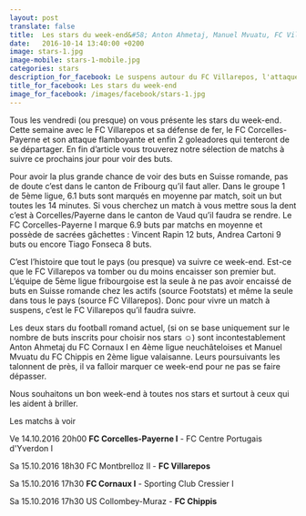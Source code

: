 ```yaml
---
layout: post
translate: false
title:  Les stars du week-end&#58; Anton Ahmetaj, Manuel Mvuatu, FC Villarepos et FC Corcelles-Payerne.
date:   2016-10-14 13:40:00 +0200
image: stars-1.jpg
image-mobile: stars-1-mobile.jpg
categories: stars
description_for_facebook: Le suspens autour du FC Villarepos, l'attaque de feu du FC Corcelles-Payerne ou les buteurs Anton Ahmetaj et Manuel Mvuatu.
title_for_facebook: Les stars du week-end
image_for_facebook: /images/facebook/stars-1.jpg
---
```


Tous les vendredi (ou presque) on vous présente les stars du week-end. Cette semaine avec le FC Villarepos et sa défense de fer, le FC Corcelles-Payerne et son attaque flamboyante et enfin 2 goleadores qui tenteront de se départager. En fin d’article vous trouverez notre sélection de matchs à suivre ce prochains jour pour voir des buts.

Pour avoir la plus grande chance de voir des buts en Suisse romande, pas de doute c’est dans le canton de Fribourg qu’il faut aller. Dans le groupe 1 de 5ème ligue, 6.1 buts sont marqués en moyenne par match, soit un but toutes les 14 minutes.
Si vous cherchez un match à vous mettre sous la dent c’est à Corcelles/Payerne dans le canton de Vaud qu’il faudra se rendre. Le FC Corcelles-Payerne I marque 6.9 buts par matchs en moyenne et possède de sacrées gâchettes : Vincent Rapin 12 buts, Andrea Cartoni 9 buts ou encore Tiago Fonseca 8 buts.

C’est l’histoire que tout le pays (ou presque) va suivre ce week-end. Est-ce que le FC Villarepos va tomber ou du moins encaisser son premier but. L’équipe de 5ème ligue fribourgoise est la seule à ne pas avoir encaissé de buts en Suisse romande chez les actifs (source Footstats) et même la seule dans tous le pays (source FC Villarepos). Donc pour vivre un match à suspens, c’est le FC Villarepos qu’il faudra suivre.

Les deux stars du football romand actuel, (si on se base uniquement sur le nombre de buts inscrits pour choisir nos stars ☺) sont incontestablement Anton Ahmetaj du FC Cornaux I en 4ème ligue neuchâteloises et Manuel Mvuatu du FC Chippis en 2ème ligue valaisanne. Leurs poursuivants les talonnent de près, il va falloir marquer ce week-end pour ne pas se faire dépasser. 

Nous souhaitons un bon week-end à toutes nos stars et surtout à ceux qui les aident à briller.

Les matchs à voir

Ve 14.10.2016 20h00 __FC Corcelles-Payerne I__ - FC Centre Portugais d'Yverdon I

Sa 15.10.2016 18h30 FC Montbrelloz II - __FC Villarepos__

Sa 15.10.2016 17h30 __FC Cornaux I__ - Sporting Club Cressier I

Sa 15.10.2016 17h30 US Collombey-Muraz - __FC Chippis__